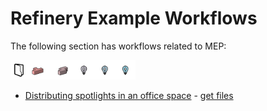 # Refinery Example Workflows

The following section has workflows related to MEP:

<img src="../../.gitbook/assets/sample/workflows3.png" style="width:200px;"/>

* [Distributing spotlights in an office space](04-03-01_distributing-lights-in-an-office-space.md) - [get files](04-00_sample_files/workflow1) 
